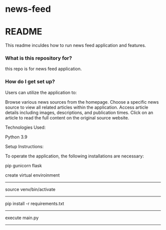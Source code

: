 # news-feed
# README #

This readme inculdes how to run news feed application and features.

### What is this repository for? ###
this repo is for news feed application.

### How do I get set up? ###

Users can utilize the application to:

Browse various news sources from the homepage.
Choose a specific news source to view all related articles within the application.
Access article details including images, descriptions, and publication times.
Click on an article to read the full content on the original source website.

Technologies Used:

Python 3.9

Setup Instructions:

To operate the application, the following installations are necessary:

pip
gunicorn
flask

create virtual enviroinment
- - - - - - - - - - - - - - - - 
source venv/bin/activate
- - - - - - - - - - - - - - - - 
pip install -r requirements.txt
- - - - - - - - - - - - - - - - 
execute main.py
- - - - - - - - - - - - - - - - 



        
